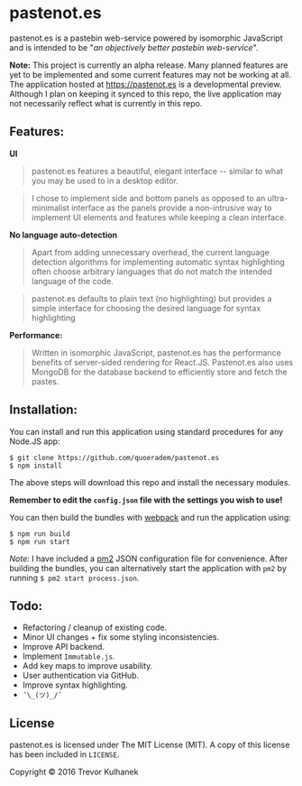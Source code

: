 pastenot.es
===========
pastenot.es is a pastebin web-service powered by isomorphic JavaScript
and is intended to be "_an objectively better pastebin web-service_".

**Note:**
This project is currently an alpha release. Many planned features are yet to be implemented and some current features may not be working at all. The application hosted at https://pastenot.es is a developmental preview. Although I plan on keeping it synced to this repo, the live application may not necessarily reflect what is currently in this repo.

Features:
--------
**UI**
> pastenot.es features a beautiful, elegant interface -- similar to what you may be used to in a desktop editor.

> I chose to implement side and bottom panels as opposed to an ultra-minimalist interface as the panels provide a non-intrusive way to implement UI elements and features while keeping a clean interface.

**No language auto-detection**
> Apart from adding unnecessary overhead, the current language detection algorithms for implementing automatic syntax highlighting often choose arbitrary languages that do not match the intended language of the code.

> pastenot.es defaults to plain text (no highlighting) but provides a simple interface for choosing the desired language for syntax highlighting

**Performance:**
> Written in isomorphic JavaScript, pastenot.es has the performance benefits of server-sided rendering for React.JS. Pastenot.es also uses MongoDB for the database backend to efficiently store and fetch the pastes.

Installation:
------------
You can install and run this application using standard procedures for any Node.JS app:

    $ git clone https://github.com/quoeradem/pastenot.es
    $ npm install

The above steps will download this repo and install the necessary modules.

**Remember to edit the `config.json` file with the settings you wish to use!**

You can then build the bundles with [webpack](https://webpack.github.io/) and run the application using:

    $ npm run build
    $ npm run start

_Note:_ I have included a [pm2](http://pm2.keymetrics.io/) JSON configuration file for convenience. After building the bundles, you can alternatively start the application with `pm2` by running `$ pm2 start process.json`.

Todo:
----
* Refactoring / cleanup of existing code.
* Minor UI changes + fix some styling inconsistencies.
* Improve API backend.
* Implement `Immutable.js`.
* Add key maps to improve usability.
* User authentication via GitHub.
* Improve syntax highlighting.
* `¯\_(ツ)_/¯`

License
-------
pastenot.es is licensed under The MIT License (MIT). A copy of this license has been included in `LICENSE`.

Copyright © 2016 Trevor Kulhanek